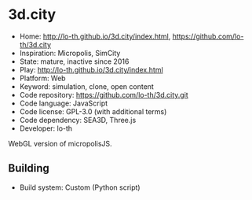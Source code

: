 # 3d.city

- Home: http://lo-th.github.io/3d.city/index.html, https://github.com/lo-th/3d.city
- Inspiration: Micropolis, SimCity
- State: mature, inactive since 2016
- Play: http://lo-th.github.io/3d.city/index.html
- Platform: Web
- Keyword: simulation, clone, open content
- Code repository: https://github.com/lo-th/3d.city.git
- Code language: JavaScript
- Code license: GPL-3.0 (with additional terms)
- Code dependency: SEA3D, Three.js
- Developer: lo-th

WebGL version of micropolisJS.

## Building

- Build system: Custom (Python script)
